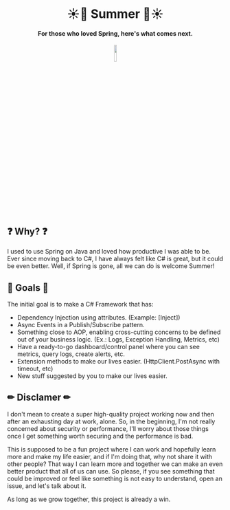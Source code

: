 <h1 align="center">
    ☀🌊 Summer 🌊☀
</h1>

<h4 align="center">
   For those who loved Spring, here's what comes next.
</h4>

<p align="center" width="100%">
    <img width="10%" src="https://github.com/ricardoianelli/Summer/actions/workflows/dotnet.yml/badge.svg?event=push">
</p>

## ❓ Why? ❓
I used to use Spring on Java and loved how productive I was able to be. Ever since moving back to C#, I have always felt like C# is great, but it could be even better.
Well, if Spring is gone, all we can do is welcome Summer!

## 🚀 Goals 🚀
The initial goal is to make a C# Framework that has:

- Dependency Injection using attributes. (Example: [Inject])
- Async Events in a Publish/Subscribe pattern.
- Something close to AOP, enabling cross-cutting concerns to be defined out of your business logic. (Ex.: Logs, Exception Handling, Metrics, etc)
- Have a ready-to-go dashboard/control panel where you can see metrics, query logs, create alerts, etc.
- Extension methods to make our lives easier. (HttpClient.PostAsync with timeout, etc)
- New stuff suggested by you to make our lives easier.

## ✏ Disclamer ✏
I don't mean to create a super high-quality project working now and then after an exhausting day at work, alone. So, in the beginning, I'm not really concerned about security or performance, I'll worry about those things once I get something worth securing and the performance is bad.


This is supposed to be a fun project where I can work and hopefully learn more and make my life easier, and if I'm doing that, why not share it with other people? That way I can learn more and together we can make an even better product that all of us can use. 
So please, if you see something that could be improved or feel like something is not easy to understand, open an issue, and let's talk about it. 

As long as we grow together, this project is already a win.
